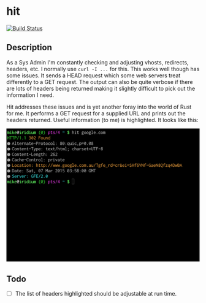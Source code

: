 hit
===

[![Build Status](https://travis-ci.org/mfs/hit.svg)](https://travis-ci.org/mfs/hit)

## Description

As a Sys Admin I'm constantly checking and adjusting vhosts, redirects, headers,
etc. I normally use `curl -I ...` for this. This works well though has some
issues. It sends a HEAD request which some web servers treat differently to a
GET request. The output can also be quite verbose if there are lots of headers
being returned making it slightly difficult to pick out the information I need.

Hit addresses these issues and is yet another foray into the world of Rust for
me. It performs a GET request for a supplied URL and prints out the headers
returned. Useful information (to me) is highlighted. It looks like this:

![screenshot](https://github.com/mfs/hit/raw/master/screenshots/1.png)

## Todo

 - [ ] The list of headers highlighted should be adjustable at run time.

